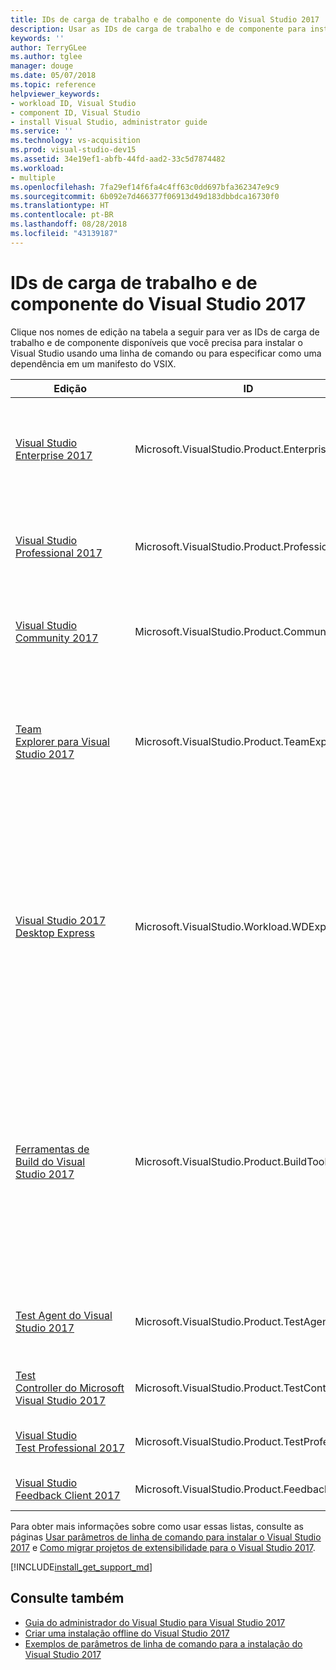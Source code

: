 ```yaml
---
title: IDs de carga de trabalho e de componente do Visual Studio 2017
description: Usar as IDs de carga de trabalho e de componente para instalar o Visual Studio usando uma linha de comando ou para especificar como uma dependência em um manifesto do VSIX
keywords: ''
author: TerryGLee
ms.author: tglee
manager: douge
ms.date: 05/07/2018
ms.topic: reference
helpviewer_keywords:
- workload ID, Visual Studio
- component ID, Visual Studio
- install Visual Studio, administrator guide
ms.service: ''
ms.technology: vs-acquisition
ms.prod: visual-studio-dev15
ms.assetid: 34e19ef1-abfb-44fd-aad2-33c5d7874482
ms.workload:
- multiple
ms.openlocfilehash: 7fa29ef14f6fa4c4ff63c0dd697bfa362347e9c9
ms.sourcegitcommit: 6b092e7d466377f06913d49d183dbbdca16730f0
ms.translationtype: HT
ms.contentlocale: pt-BR
ms.lasthandoff: 08/28/2018
ms.locfileid: "43139187"
---
```

# <a name="visual-studio-2017-workload-and-component-ids"></a>IDs de carga de trabalho e de componente do Visual Studio 2017

Clique nos nomes de edição na tabela a seguir para ver as IDs de carga de trabalho e de componente disponíveis que você precisa para instalar o Visual Studio usando uma linha de comando ou para especificar como uma dependência em um manifesto do VSIX.

| **Edição** | **ID** | **Descrição** |
| ----------- | ------ | --------------- |
| [Visual&nbsp;Studio Enterprise&nbsp;2017](workload-component-id-vs-enterprise.md) | Microsoft.VisualStudio.Product.Enterprise | Solução Microsoft DevOps para produtividade e coordenação entre equipes de qualquer tamanho |
| [Visual&nbsp;Studio Professional&nbsp;2017](workload-component-id-vs-professional.md) | Microsoft.VisualStudio.Product.Professional | Ferramentas para desenvolvedores profissionais e serviços para equipes pequenas |
| [Visual&nbsp;Studio Community&nbsp;2017](workload-component-id-vs-community.md) | Microsoft.VisualStudio.Product.Community | IDE gratuita e completa para estudantes, desenvolvedores individuais e de software livre |
| [Team Explorer&nbsp;para&nbsp;Visual Studio&nbsp;2017](workload-component-id-vs-team-explorer.md) | Microsoft.VisualStudio.Product.TeamExplorer | Interaja com o Team Foundation Server e com o Visual Studio Team Services sem um conjunto de ferramentas de desenvolvedor do Visual Studio |
| [Visual Studio 2017 Desktop Express](workload-component-id-vs-express.md) | Microsoft.VisualStudio.Workload.WDExpress | Compile aplicativos Gerenciados e Nativos como WPF, WinForms e Win32 com edição de código com reconhecimento de sintaxe, controle do código-fonte e gerenciamento de item de trabalho. Inclui suporte para o C#, Visual Basic e Visual C++. |
| [Ferramentas de Build&nbsp;do&nbsp;Visual Studio&nbsp;2017](workload-component-id-vs-build-tools.md) | Microsoft.VisualStudio.Product.BuildTools | As Ferramentas de Build do Visual Studio permitem que você compile aplicativos baseados em MSBuild nativos e gerenciados, sem exigir o IDE do Visual Studio. Há opções para instalar compiladores e bibliotecas do Visual C++, além do suporte a C++/CLI, ATL e MFC. |
| [Test Agent&nbsp;do&nbsp;Visual Studio&nbsp;2017](workload-component-id-vs-test-agent.md)  | Microsoft.VisualStudio.Product.TestAgent | Dá suporte à execução de testes automatizados e carrega testes remotamente |
| [Test Controller&nbsp;do&nbsp;Microsoft Visual Studio 2017 ](workload-component-id-vs-test-controller.md) | Microsoft.VisualStudio.Product.TestController | Distribuir testes automatizados para vários computadores |
| [Visual&nbsp;Studio Test&nbsp;Professional&nbsp;2017](workload-component-id-vs-test-professional.md) | Microsoft.VisualStudio.Product.TestProfessional | Visual Studio Test Professional 2017 |
| [Visual&nbsp;Studio Feedback&nbsp;Client&nbsp;2017](workload-component-id-vs-feedback-client.md) | Microsoft.VisualStudio.Product.FeedbackClient | Visual Studio Feedback Client 2017 |

Para obter mais informações sobre como usar essas listas, consulte as páginas [Usar parâmetros de linha de comando para instalar o Visual Studio 2017](use-command-line-parameters-to-install-visual-studio.md) e [Como migrar projetos de extensibilidade para o Visual Studio 2017](../extensibility/how-to-migrate-extensibility-projects-to-visual-studio-2017.md).

[!INCLUDE[install_get_support_md](includes/install_get_support_md.md)]

## <a name="see-also"></a>Consulte também

* [Guia do administrador do Visual Studio para Visual Studio 2017](visual-studio-administrator-guide.md)
* [Criar uma instalação offline do Visual Studio 2017](create-an-offline-installation-of-visual-studio.md)
* [Exemplos de parâmetros de linha de comando para a instalação do Visual Studio 2017](command-line-parameter-examples.md)
